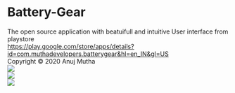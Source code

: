 # Battery-Gear
The open source application with beatuifull and intuitive User interface from playstore 
<br/>https://play.google.com/store/apps/details?id=com.muthadevelopers.batterygear&hl=en_IN&gl=US
<br/>Copyright © 2020 Anuj Mutha
<br/><img src="https://github.com/AnujMutha/Battery-Gear/tree/master/snapshots/1.jpeg">
<br/><img src="https://github.com/AnujMutha/Battery-Gear/tree/master/snapshots/2.jpeg">
<br/><img src="https://github.com/AnujMutha/Battery-Gear/tree/master/snapshots/3.jpeg">

